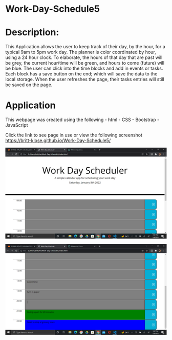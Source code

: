 # Work-Day-Schedule5

# Description:
This Application allows the user to keep track of their day, by the hour, for a typical 9am to 5pm work day. The planner is color coordinated by hour, using a 24 hour clock. To elaborate, the hours of that day that are past will be grey, the current hour/time will be green, and hours to come (future) will be blue. The user can click into the time blocks and add in events or tasks. Each block has a save button on the end; which will save the data to the local storage. When the user refreshes the page, their tasks entries will still be saved on the page. 


# Application
This webpage was created using the following
    - html
    - CSS 
    - Bootstrap
    - JavaScript

Click the link to see page in use or view the following screenshot
https://britt-klose.github.io/Work-Day-Schedule5/  

![alt text](Images/Schedule.png)


![alt text](Images/timeBlock.png)
